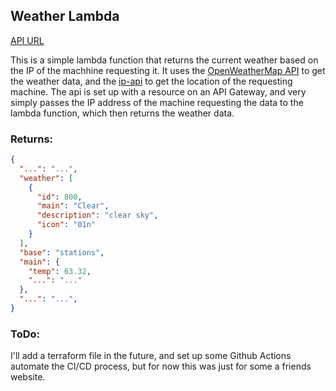 ## Weather Lambda

[API URL](https://j9dund2fhk.execute-api.us-west-1.amazonaws.com/main/weather)

This is a simple lambda function that returns the current weather based on the IP of the machhine requesting it. It uses the [OpenWeatherMap API](https://openweathermap.org/api) to get the weather data, and the [ip-api](https://ip-api.com/) to get the location of the requesting machine. The api is set up with a resource on an API Gateway, and very simply passes the IP address of the machine requesting the data to the lambda function, which then returns the weather data.

### Returns:

```json
{
  "...": "...",
  "weather": [
    {
      "id": 800,
      "main": "Clear",
      "description": "clear sky",
      "icon": "01n"
    }
  ],
  "base": "stations",
  "main": {
    "temp": 63.32,
    "...": "..."
  },
  "...": "...",
}
```

### ToDo:
I'll add a terraform file in the future, and set up some Github Actions automate the CI/CD process, but for now this was just for some a friends website.